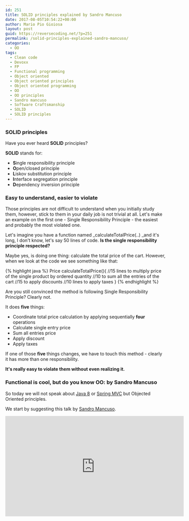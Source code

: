 ```yaml
---
id: 251
title: SOLID principles explained by Sandro Mancuso
date: 2017-08-05T10:54:22+00:00
author: Mario Pio Gioiosa
layout: post
guid: https://reversecoding.net/?p=251
permalink: /solid-principles-explained-sandro-mancuso/
categories:
  - OO
tags:
  - Clean code
  - Devoxx
  - FP
  - Functional programming
  - Object oriented
  - Object oriented principles
  - Object oriented programming
  - OO
  - OO principles
  - Sandro mancuso
  - Software Craftsmanship
  - SOLID
  - SOLID principles
---
```

### SOLID principles

Have you ever heard **SOLID** principles?

**SOLID** stands for:

  * **S**ingle responsibility principle
  * **O**pen/closed principle
  * **L**iskov substitution principle
  * **I**nterface segregation principle
  * **D**ependency inversion principle

### Easy to understand, easier to violate

Those principles are not difficult to understand when you initially study them, however, stick to them in your daily job is not trivial at all. Let's make an example on the first one - Single Responsibility Principle - the easiest and probably the most violated one.

Let's imagine you have a function named _calculateTotalPrice(..) _and it's long, I don't know, let's say 50 lines of code. **Is the single responsibility principle respected?**

Maybe yes, is doing one thing: calculate the total price of the cart. However, when we look at the code we see something like that:

{% highlight java %}
Price calculateTotalPrice(){
  //15 lines to multiply price of the single product by ordered quantity 
  //10 to sum all the entries of the cart
  //15 to apply discounts
  //10 lines to apply taxes
}
{% endhighlight %}

Are you still convinced the method is following Single Responsibility Principle? Clearly not.

It does **five** things:

  * Coordinate total price calculation by applying sequentially **four** operations
  * Calculate single entry price
  * Sum all entries price
  * Apply discount
  * Apply taxes

If one of those **five** things changes, we have to touch this method - clearly it has more than one responsibility.

**It's really easy to violate them without even realizing it.**

### Functional is cool, but do you know OO: by Sandro Mancuso

So today we will not speak about [Java 8](https://reversecoding.net/category/java-8/) or [Spring MVC](https://reversecoding.net/category/spring-mvc/) but Objected Oriented principles.

We start by suggesting this talk by [Sandro Mancuso](https://twitter.com/sandromancuso).

<iframe width="560" height="315" src="https://www.youtube.com/embed/oiFYPAel-KY" frameborder="0" allow="accelerometer; autoplay; encrypted-media; gyroscope; picture-in-picture" allowfullscreen></iframe>